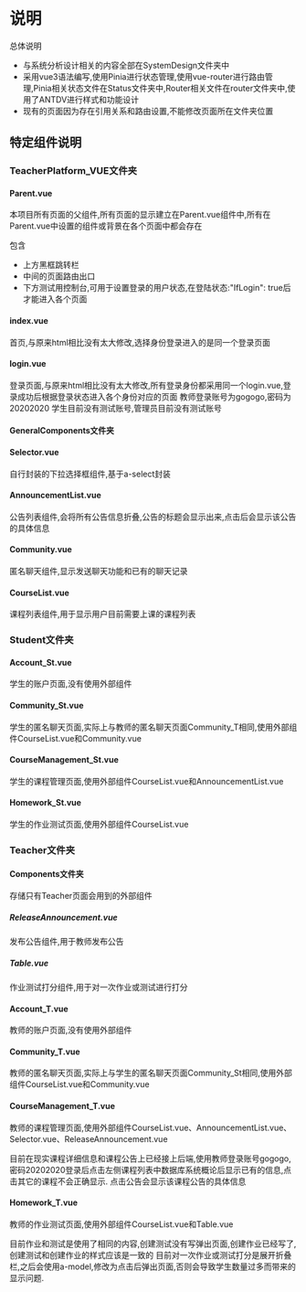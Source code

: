 # 说明
总体说明
- 与系统分析设计相关的内容全部在SystemDesign文件夹中
- 采用vue3语法编写,使用Pinia进行状态管理,使用vue-router进行路由管理,Pinia相关状态文件在Status文件夹中,Router相关文件在router文件夹中,使用了ANTDV进行样式和功能设计
- 现有的页面因为存在引用关系和路由设置,不能修改页面所在文件夹位置



## 特定组件说明

### TeacherPlatform_VUE文件夹
#### Parent.vue
本项目所有页面的父组件,所有页面的显示建立在Parent.vue组件中,所有在Parent.vue中设置的组件或背景在各个页面中都会存在

包含
- 上方黑框跳转栏
- 中间的页面路由出口
- 下方测试用控制台,可用于设置登录的用户状态,在登陆状态:"IfLogin": true后才能进入各个页面


#### index.vue
首页,与原来html相比没有太大修改,选择身份登录进入的是同一个登录页面


#### login.vue
登录页面,与原来html相比没有太大修改,所有登录身份都采用同一个login.vue,登录成功后根据登录状态进入各个身份对应的页面
教师登录账号为gogogo,密码为20202020
学生目前没有测试账号,管理员目前没有测试账号

#### GeneralComponents文件夹
#### Selector.vue
自行封装的下拉选择框组件,基于a-select封装

#### AnnouncementList.vue
公告列表组件,会将所有公告信息折叠,公告的标题会显示出来,点击后会显示该公告的具体信息

#### Community.vue
匿名聊天组件,显示发送聊天功能和已有的聊天记录

#### CourseList.vue
课程列表组件,用于显示用户目前需要上课的课程列表

### Student文件夹
#### Account_St.vue
学生的账户页面,没有使用外部组件

#### Community_St.vue
学生的匿名聊天页面,实际上与教师的匿名聊天页面Community_T相同,使用外部组件CourseList.vue和Community.vue

#### CourseManagement_St.vue
学生的课程管理页面,使用外部组件CourseList.vue和AnnouncementList.vue

#### Homework_St.vue
学生的作业测试页面,使用外部组件CourseList.vue


### Teacher文件夹
#### Components文件夹
存储只有Teacher页面会用到的外部组件
##### ReleaseAnnouncement.vue
发布公告组件,用于教师发布公告

##### Table.vue
作业测试打分组件,用于对一次作业或测试进行打分

#### Account_T.vue
教师的账户页面,没有使用外部组件

#### Community_T.vue
教师的匿名聊天页面,实际上与学生的匿名聊天页面Community_St相同,使用外部组件CourseList.vue和Community.vue

#### CourseManagement_T.vue
教师的课程管理页面,使用外部组件CourseList.vue、AnnouncementList.vue、Selector.vue、ReleaseAnnouncement.vue

目前在现实课程详细信息和课程公告上已经接上后端,使用教师登录账号gogogo,密码20202020登录后点击左侧课程列表中数据库系统概论后显示已有的信息,点击其它的课程不会正确显示.
点击公告会显示该课程公告的具体信息



#### Homework_T.vue
教师的作业测试页面,使用外部组件CourseList.vue和Table.vue

目前作业和测试是使用了相同的内容,创建测试没有写弹出页面,创建作业已经写了,创建测试和创建作业的样式应该是一致的
目前对一次作业或测试打分是展开折叠栏,之后会使用a-model,修改为点击后弹出页面,否则会导致学生数量过多而带来的显示问题.



